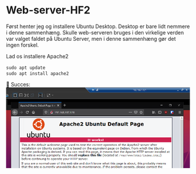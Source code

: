 # Web-server-HF2

Først henter jeg og installere Ubuntu Desktop. Desktop er bare lidt nemmere i denne sammenhæng. Skulle web-serveren bruges i den virkelige verden var valget faldet på Ubuntu Server, men i denne sammenhæng gør det ingen forskel.

Lad os installere Apache2
 
 ```
sudo apt update
sudo apt install apache2
```

:link: Succes:
![ubuntu-apache](images/ubuntu-apache.png)
